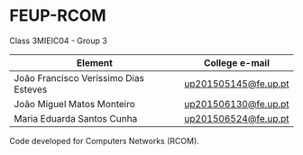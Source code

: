 # FEUP-RCOM

Class 3MIEIC04 - Group 3

Element | College e-mail
--------|----------------
João Francisco Veríssimo Dias Esteves | up201505145@fe.up.pt
João Miguel Matos Monteiro | up201506130@fe.up.pt
Maria Eduarda Santos Cunha | up201506524@fe.up.pt

Code developed for Computers Networks (RCOM).
